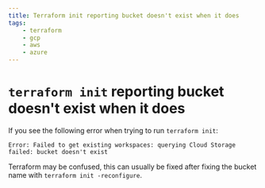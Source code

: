 ```yaml
---
title: Terraform init reporting bucket doesn't exist when it does
tags:
    - terraform
    - gcp
    - aws
    - azure
---
```


# `terraform init` reporting bucket doesn't exist when it does

If you see the following error when trying to run `terraform init`:

~~~
Error: Failed to get existing workspaces: querying Cloud Storage failed: bucket doesn't exist
~~~

Terraform may be confused, this can usually be fixed after fixing the bucket name with `terraform init -reconfigure`.
